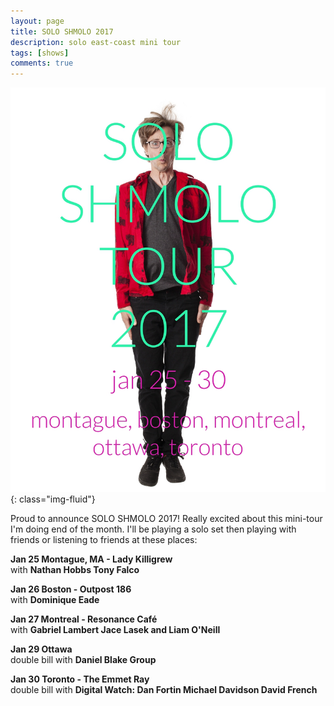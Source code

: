 ```yaml
---
layout: page
title: SOLO SHMOLO 2017
description: solo east-coast mini tour
tags: [shows]
comments: true
---
```

![SOLO SHMOLO](/images/soloshmolo.jpg){: class="img-fluid"}

Proud to announce SOLO SHMOLO 2017! Really excited about this mini-tour I'm doing end of the month. I'll be playing a solo set then playing with friends or listening to friends at these places:

**Jan 25 Montague, MA - Lady Killigrew**  
with **Nathan Hobbs Tony Falco**

**Jan 26 Boston - Outpost 186**  
with **Dominique Eade**

**Jan 27 Montreal - Resonance Café**  
with **Gabriel Lambert Jace Lasek and Liam O'Neill**

**Jan 29 Ottawa**  
double bill with **Daniel Blake Group**

**Jan 30 Toronto - The Emmet Ray**  
double bill with **Digital Watch: Dan Fortin Michael Davidson David French**
